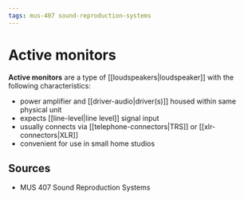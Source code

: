 ```yaml
---
tags: mus-407 sound-reproduction-systems
---
```


# Active monitors

**Active monitors** are a type of [[loudspeakers|loudspeaker]] with the following characteristics:

- power amplifier and [[driver-audio|driver(s)]] housed within same physical unit
- expects [[line-level|line level]] signal input
- usually connects via [[telephone-connectors|TRS]] or [[xlr-connectors|XLR]]
- convenient for use in small home studios

## Sources

- MUS 407 Sound Reproduction Systems
